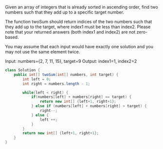 Given an array of integers that is already sorted in ascending order, find two numbers such that they add up to a specific target number.

The function twoSum should return indices of the two numbers such that they add up to the target, where index1 must be less than index2. Please note that your returned answers (both index1 and index2) are not zero-based.

You may assume that each input would have exactly one solution and you may not use the same element twice.

Input: numbers={2, 7, 11, 15}, target=9
Output: index1=1, index2=2

```java
class Solution {
    public int[] twoSum(int[] numbers, int target) {
        int left = 0;
        int right = numbers.length - 1;

        while(left < right) {
            if(numbers[left] + numbers[right] == target) {
                return new int[] {left+1, right+1};
            } else if (numbers[left] + numbers[right] > target) {
                right--;
            } else {
                left ++;
            }
        }
        return new int[] {left+1, right+1};
    }
}
```
